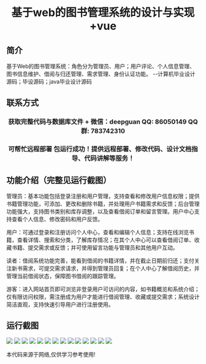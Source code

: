 <p><h1 align="center">基于web的图书管理系统的设计与实现+vue</h1></p>

## 简介
基于Web的图书管理系统：角色分为管理员、用户；用户评论、个人信息管理、图书信息维护、借阅与归还管理、需求管理、身份认证功能。    --计算机毕业设计源码；毕设源码；java毕业设计源码


## 联系方式
<p><h3 align="center">获取完整代码与数据库文件 + 微信：deepguan QQ: 86050149 QQ群: 783742310</h3></p>
<p><h3 align="center">可帮忙远程部署 包运行成功！提供远程部署、修改代码、设计文档指导、代码讲解等服务！</h3></p>

## 功能介绍（完整见运行截图）
管理员：基本功能包括登录注册和用户管理，支持查看和修改用户信息权限；提供书籍管理功能，可添加、更改和删除书籍，并处理用户书籍需求和反馈；后台管理功能强大，支持图书类别和库存调整，以及查看借阅订单和留言管理。用户中心支持查看个人信息、修改密码和用户反馈。

用户：可通过登录和注册访问个人中心，查看和编辑个人信息；支持在线浏览书籍，查看详情、搜索和分类，了解库存情况；在其个人中心可以查看借阅订单、收藏书籍、提交需求或反馈；并可使用留言功能与管理员和其他用户互动。

读者：借阅系统功能完善，能看到借阅的书籍详情，并在截止日期前归还；支付关注新书需求，可提交需求请求，并得到管理员回复；在个人中心了解借阅历史，并管理当前借阅状态，保障图书借阅的跟踪管理。

游客：进入网站首页即可浏览非登录用户可访问的内容，如书籍概览和系统介绍；仅有限访问权限，需注册成为用户才能进行借阅管理、收藏或提交需求；系统设计简洁直观，支持快速引导用户进行注册使用。


## 运行截图
![](https://bs-1329754181.cos.ap-shanghai.myqcloud.com/ssm/BookManagementSystem2/img/001.jpg)
![](https://bs-1329754181.cos.ap-shanghai.myqcloud.com/ssm/BookManagementSystem2/img/002.jpg)
![](https://bs-1329754181.cos.ap-shanghai.myqcloud.com/ssm/BookManagementSystem2/img/003.jpg)
![](https://bs-1329754181.cos.ap-shanghai.myqcloud.com/ssm/BookManagementSystem2/img/004.jpg)
![](https://bs-1329754181.cos.ap-shanghai.myqcloud.com/ssm/BookManagementSystem2/img/005.jpg)
![](https://bs-1329754181.cos.ap-shanghai.myqcloud.com/ssm/BookManagementSystem2/img/006.jpg)
![](https://bs-1329754181.cos.ap-shanghai.myqcloud.com/ssm/BookManagementSystem2/img/007.jpg)
![](https://bs-1329754181.cos.ap-shanghai.myqcloud.com/ssm/BookManagementSystem2/img/008.jpg)
![](https://bs-1329754181.cos.ap-shanghai.myqcloud.com/ssm/BookManagementSystem2/img/009.jpg)
![](https://bs-1329754181.cos.ap-shanghai.myqcloud.com/ssm/BookManagementSystem2/img/010.jpg)
![](https://bs-1329754181.cos.ap-shanghai.myqcloud.com/ssm/BookManagementSystem2/img/011.jpg)
![](https://bs-1329754181.cos.ap-shanghai.myqcloud.com/ssm/BookManagementSystem2/img/012.jpg)
![](https://bs-1329754181.cos.ap-shanghai.myqcloud.com/ssm/BookManagementSystem2/img/013.jpg)
![](https://bs-1329754181.cos.ap-shanghai.myqcloud.com/ssm/BookManagementSystem2/img/014.jpg)

<p>本代码来源于网络,仅供学习参考使用!</p>
